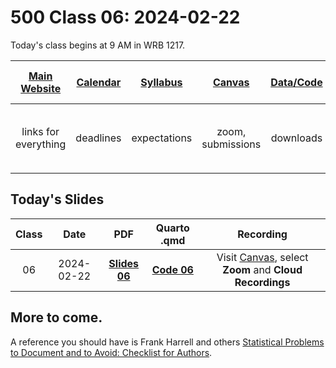 # 500 Class 06: 2024-02-22

Today's class begins at 9 AM in WRB 1217.

[Main Website](https://thomaselove.github.io/500-2024/) | [Calendar](https://thomaselove.github.io/500-2024/calendar.html) | [Syllabus](https://thomaselove.github.io/500-syllabus-2024) | [Canvas](https://canvas.case.edu) | [Data/Code](https://github.com/THOMASELOVE/500-data) |  [Sources](https://github.com/THOMASELOVE/500-sources) | For help, email
:-----------: | :--------------: | :----------: | :---------: | :-------------: | :------: | :-----------: 
links for everything | deadlines | expectations | zoom, submissions | downloads | to read | `500-help` at `case` dot `edu`

## Today's Slides

Class | Date | PDF | Quarto .qmd | Recording
:---: | :--------: | :------: | :------: | :-------------:
06 | 2024-02-22 | **[Slides 06](https://github.com/THOMASELOVE/500-slides-2024/blob/main/500_slides06.pdf)** | **[Code 06](https://github.com/THOMASELOVE/500-slides-2024/blob/main/500_slides06.qmd)** | Visit [Canvas](https://canvas.case.edu/), select **Zoom** and **Cloud Recordings**

## More to come.

A reference you should have is Frank Harrell and others [Statistical Problems to Document and to Avoid: Checklist for Authors](https://discourse.datamethods.org/t/author-checklist/3407).
